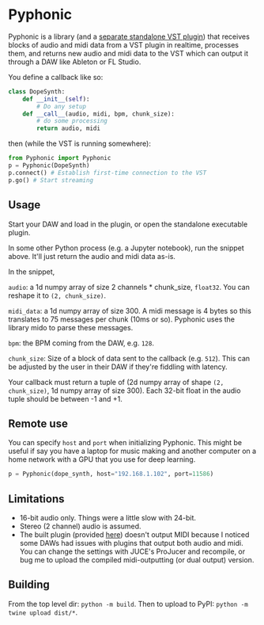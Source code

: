 # Pyphonic

Pyphonic is a library (and a [separate standalone VST plugin](https://github.com/tomgrek/PyphonicCPP)) that receives blocks of audio and midi data from a VST plugin in realtime, processes them, and returns new audio and midi data to the VST which can output it through a DAW like Ableton or FL Studio.

You define a callback like so:

```python
class DopeSynth:
    def __init__(self):
        # Do any setup
    def __call__(audio, midi, bpm, chunk_size):
        # do some processing
        return audio, midi
```

then (while the VST is running somewhere):

```python
from Pyphonic import Pyphonic
p = Pyphonic(DopeSynth)
p.connect() # Establish first-time connection to the VST
p.go() # Start streaming
```

## Usage

Start your DAW and load in the plugin, or open the standalone executable plugin.

In some other Python process (e.g. a Jupyter notebook), run the snippet above. It'll just return the audio and midi data as-is.

In the snippet,

`audio`: a 1d numpy array of size 2 channels * chunk_size, `float32`. You can reshape it to `(2, chunk_size)`.

`midi_data`: a 1d numpy array of size 300. A midi message is 4 bytes so this translates to 75 messages per chunk (10ms or so). Pyphonic uses the library mido to parse these messages.

`bpm`: the BPM coming from the DAW, e.g. `128`. 

`chunk_size`: Size of a block of data sent to the callback (e.g. `512`). This can be adjusted by the user in their DAW if they're fiddling with latency.

Your callback must return a tuple of (2d numpy array of shape `(2, chunk_size)`, 1d numpy array of size 300). Each 32-bit float in the audio tuple should be between -1 and +1.

## Remote use

You can specify `host` and `port` when initializing Pyphonic. This might be useful if say you have
a laptop for music making and another computer on a home network with a GPU that you use for deep learning.

```python
p = Pyphonic(dope_synth, host="192.168.1.102", port=11586)
```

## Limitations

* 16-bit audio only. Things were a little slow with 24-bit.
* Stereo (2 channel) audio is assumed.
* The built plugin (provided [here](https://github.com/tomgrek/PyphonicCPP)) doesn't output MIDI because I noticed some DAWs had issues with plugins that output both audio and midi. You can change the settings with JUCE's ProJucer and recompile, or bug me to upload the compiled midi-outputting (or dual output) version.

## Building

From the top level dir: `python -m build`.
Then to upload to PyPI: `python -m twine upload dist/*`.